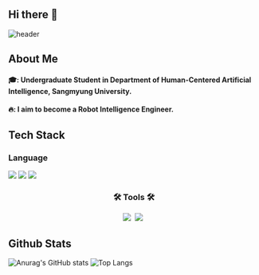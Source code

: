 ## Hi there 👋

<!--
**cswnn/cswnn** is a ✨ _special_ ✨ repository because its `README.md` (this file) appears on your GitHub profile.

Here are some ideas to get you started:

- 🔭 I’m currently working on ...
- 🌱 I’m currently learning ...
- 👯 I’m looking to collaborate on ...
- 🤔 I’m looking for help with ...
- 💬 Ask me about ...
- 📫 How to reach me: ...
- 😄 Pronouns: ...
- ⚡ Fun fact: ...
-->

<div>
  
  <!--Header-->
![header](https://capsule-render.vercel.app/api?type=waving&color=7dcea0&height=300&section=header&text=Good%20to%20see%20you&fontSize=40&fontColor=383838)
  
</div>


<div>
  
  <!--body-->

  ## About Me
  #### 🎓: Undergraduate Student in Department of Human-Centered Artificial Intelligence, Sangmyung University.<br/>
  #### 🔥: I aim to become a Robot Intelligence Engineer.<br/>

  ## Tech Stack
  ### Language
  <!--Python-->
  <img src="https://img.shields.io/badge/Python-3776AB?style=flat-square&logo=Python&logoColor=white"/>
  <img src="https://img.shields.io/badge/C-000000?style=flat-square&logo=c&logoColor=white"/>
  <img src="https://img.shields.io/badge/Java-A8B9CC?style=flat-square&logo=openjdk&logoColor=white"/>

  <h3 align="center">🛠 Tools 🛠</h3>
  <div align="center">
    <img src="https://img.shields.io/badge/github-181717.svg?style=for-the-badge&logo=github&logoColor=white" />&nbsp
    <img src="https://img.shields.io/badge/Notion-F3F3F3.svg?style=for-the-badge&logo=notion&logoColor=black" />&nbsp
  </div>
  
  ## Github Stats
  ![Anurag's GitHub stats](https://github-readme-stats.vercel.app/api?username=cswnn&show_icons=true&theme=radical)
  ![Top Langs](https://github-readme-stats.vercel.app/api/top-langs/?username=cswnn&layout=compact)

  
</div>
